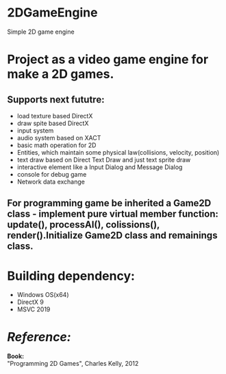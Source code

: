 # 2DGameEngine
Simple 2D game engine
# Project as a video game engine for make a 2D games. 
## Supports next fututre:
* load texture based DirectX
* draw spite based DirectX
* input system
* audio system based on XACT
* basic math operation for 2D
* Entities, which maintain some physical law(collisions, velocity, position)
* text draw based on Direct Text Draw and just text sprite draw
* interactive element like a Input Dialog and Message Dialog
* console for debug game
* Network data exchange
## For programming game be inherited a Game2D class - implement pure virtual member function: update(), processAI(), colissions(), render().Initialize Game2D class and remainings class.

# Building dependency:
* Windows OS(x64)
* DirectX 9
* MSVC 2019

# ***Reference:***
<p><b>Book:</b><br>"Programming 2D Games", Charles Kelly, 2012 </p>
